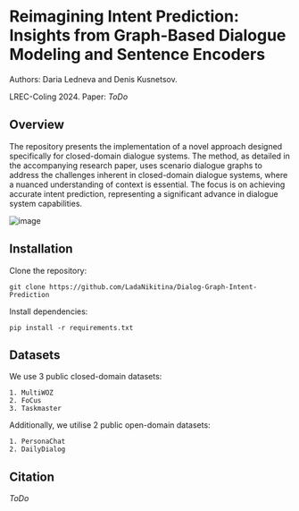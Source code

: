 # Reimagining Intent Prediction: Insights from Graph-Based Dialogue Modeling and Sentence Encoders

Authors: Daria Ledneva and Denis Kusnetsov.

LREC-Coling 2024. Paper: _ToDo_

## Overview
The repository presents the implementation of a novel approach designed specifically for closed-domain dialogue systems. The method, as detailed in the accompanying research paper, uses scenario dialogue graphs to address the challenges inherent in closed-domain dialogue systems, where a nuanced understanding of context is essential. The focus is on achieving accurate intent prediction, representing a significant advance in dialogue system capabilities.

![image](https://github.com/LadaNikitina/Dialog-Graph-Intent-Prediction/assets/23546579/f4c4b96d-dfae-4181-bfbb-58af8b92ca39)

## Installation

Clone the repository:

```git clone https://github.com/LadaNikitina/Dialog-Graph-Intent-Prediction```

Install dependencies:

```pip install -r requirements.txt```

## Datasets

We use 3 public closed-domain datasets:

```
1. MultiWOZ
2. FoCus
3. Taskmaster
```

Additionally, we utilise 2 public open-domain datasets:

```
1. PersonaChat
2. DailyDialog
```

## Citation

_ToDo_
